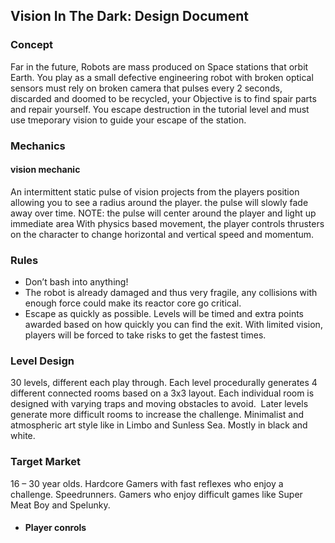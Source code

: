## Vision In The Dark: Design Document

### Concept
Far in the future, Robots are mass produced on Space stations that orbit Earth.
You play as a small defective engineering robot with broken optical sensors must rely on broken camera that pulses every 2 seconds, discarded and doomed to be recycled, your Objective is to find spair parts and repair yourself.
You escape destruction in the tutorial level and must use tmeporary vision to guide your escape of the station.

### Mechanics
#### vision mechanic
An intermittent static pulse of vision projects from the players position allowing you to see a radius around the player.
the pulse will slowly fade away over time.
NOTE: the pulse will center around the player and light up immediate area
With physics based movement, the player controls thrusters on the character to change horizontal and vertical speed and momentum. 

### Rules
* Don’t bash into anything!
* The robot is already damaged and thus very fragile, any collisions with enough force could make its reactor core go critical.
* Escape as quickly as possible. Levels will be timed and extra points awarded based on how quickly you can find the exit. With limited vision, players will be forced to take risks to get the fastest times.

### Level Design
30 levels, different each play through.
Each level procedurally generates 4 different connected rooms based on a 3x3 layout.
Each individual room is designed with varying traps and moving obstacles to avoid. 
Later levels generate more difficult rooms to increase the challenge.
Minimalist and atmospheric art style like in Limbo and Sunless Sea. Mostly in black and white.

### Target Market
16 – 30 year olds.
Hardcore Gamers with fast reflexes who enjoy a challenge.
Speedrunners.
Gamers who enjoy difficult games like Super Meat Boy and Spelunky.


* #### Player conrols
